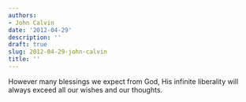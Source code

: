 ```yaml
---
authors:
- John Calvin
date: '2012-04-29'
description: ''
draft: true
slug: 2012-04-29-john-calvin
title: ''
---
```

However many blessings we expect from God, His infinite liberality will always exceed all our wishes and our thoughts.



